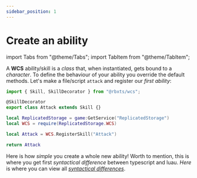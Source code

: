 ```yaml
---
sidebar_position: 1
---
```


# Create an ability

import Tabs from "@theme/Tabs";
import TabItem from "@theme/TabItem";

A **WCS** ability/skill is a *class* that, when instantiated, gets bound to a *character*. To define the behaviour of your ability you override the default methods.
Let's make a file/script `attack` and register our *first ability*:

<Tabs groupId="languages">
<TabItem value="TypeScript" default>

```ts title="attack.ts" showLineNumbers
import { Skill, SkillDecorator } from "@rbxts/wcs";

@SkillDecorator
export class Attack extends Skill {}
```

</TabItem>
<TabItem value="Luau">

```lua title="attack.lua" showLineNumbers
local ReplicatedStorage = game:GetService("ReplicatedStorage")
local WCS = require(ReplicatedStorage.WCS)

local Attack = WCS.RegisterSkill("Attack")

return Attack
```

</TabItem>
</Tabs>

Here is how *simple* you create a whole new ability! Worth to mention, this is where you get first *syntactical difference* between
typescript and luau. *Here* is where you can view all [*syntactical differences*](../extras/differences).